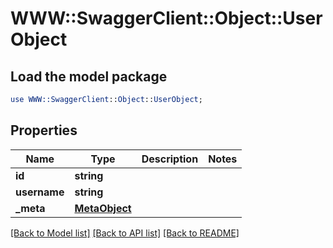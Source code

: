 # WWW::SwaggerClient::Object::UserObject

## Load the model package
```perl
use WWW::SwaggerClient::Object::UserObject;
```

## Properties
Name | Type | Description | Notes
------------ | ------------- | ------------- | -------------
**id** | **string** |  | 
**username** | **string** |  | 
**_meta** | [**MetaObject**](MetaObject.md) |  | 

[[Back to Model list]](../README.md#documentation-for-models) [[Back to API list]](../README.md#documentation-for-api-endpoints) [[Back to README]](../README.md)


